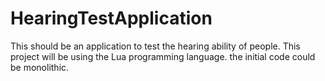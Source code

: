 # HearingTestApplication
This should be an application to test the hearing ability of people. This project will be using the Lua programming language. the initial code could be monolithic.
